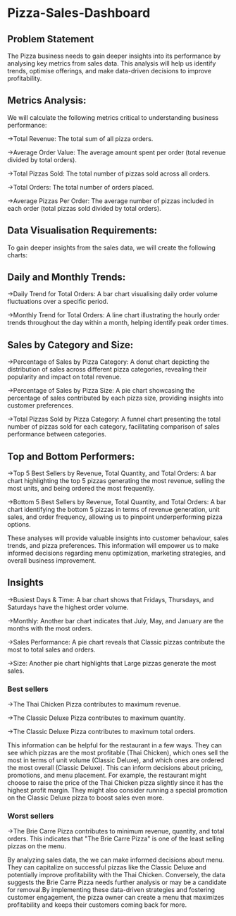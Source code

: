 # Pizza-Sales-Dashboard
## Problem Statement

The Pizza business needs to gain deeper insights into its performance by analysing key metrics from  sales data. This analysis will help us identify trends, optimise offerings, and make data-driven decisions to improve profitability.

## Metrics Analysis:

We will calculate the following metrics critical to understanding business performance:

->Total Revenue: The total sum of all pizza orders.

->Average Order Value: The average amount spent per order (total revenue divided by total orders).

->Total Pizzas Sold: The total number of pizzas sold across all orders.

->Total Orders: The total number of orders placed.

->Average Pizzas Per Order: The average number of pizzas included in each order (total pizzas sold divided by total orders).
## Data Visualisation Requirements:

To gain deeper insights from the sales data, we will create the following charts:

## Daily and Monthly Trends:

->Daily Trend for Total Orders: A bar chart visualising daily order volume fluctuations over a specific period.

->Monthly Trend for Total Orders: A line chart illustrating the hourly order trends throughout the day within a month, helping identify peak order times.

## Sales by Category and Size:

->Percentage of Sales by Pizza Category: A donut chart depicting the distribution of sales across different pizza categories, revealing their popularity and impact on total revenue.

->Percentage of Sales by Pizza Size: A pie chart showcasing the percentage of sales contributed by each pizza size, providing insights into customer preferences.

->Total Pizzas Sold by Pizza Category: A funnel chart presenting the total number of pizzas sold for each category, facilitating comparison of sales performance between categories.

## Top and Bottom Performers:

->Top 5 Best Sellers by Revenue, Total Quantity, and Total Orders: A bar chart highlighting the top 5 pizzas generating the most revenue, selling the most units, and being ordered the most frequently.

->Bottom 5 Best Sellers by Revenue, Total Quantity, and Total Orders: A bar chart identifying the bottom 5 pizzas in terms of revenue generation, unit sales, and order frequency, allowing us to pinpoint underperforming pizza options.

These analyses will provide valuable insights into customer behaviour, sales trends, and pizza preferences. This information will empower us to make informed decisions regarding menu optimization, marketing strategies, and overall business improvement.

## Insights

->Busiest Days & Time: A bar chart shows that Fridays, Thursdays, and Saturdays have the highest order volume.

->Monthly: Another bar chart indicates that July, May, and January are the months with the most orders.

->Sales Performance: A pie chart reveals that Classic pizzas contribute the most to total sales and orders.

->Size: Another pie chart highlights that Large pizzas generate the most sales.

### Best sellers

->The Thai Chicken Pizza contributes to maximum revenue.

->The Classic Deluxe Pizza contributes to maximum quantity.

->The Classic Deluxe Pizza contributes to maximum total orders.

This information can be helpful for the restaurant in a few ways. They can see which pizzas are the most profitable (Thai Chicken), which ones sell the most in terms of unit volume (Classic Deluxe), and which ones are ordered the most overall (Classic Deluxe). This can inform decisions about pricing, promotions, and menu placement. For example, the restaurant might choose to raise the price of the Thai Chicken pizza slightly since it has the highest profit margin. They might also consider running a special promotion on the Classic Deluxe pizza to boost sales even more.

### Worst sellers

->The Brie Carre Pizza contributes to minimum revenue, quantity, and total orders. This  indicates that "The Brie Carre Pizza" is one of the least selling pizzas on the menu.

By analyzing sales data, the we can make informed decisions about menu. They can capitalize on successful pizzas like the Classic Deluxe and potentially improve profitability with the Thai Chicken. Conversely, the data suggests the Brie Carre Pizza needs further analysis or may be a candidate for removal.By implementing these data-driven strategies and fostering customer engagement, the pizza owner can create a menu that maximizes profitability and keeps their customers coming back for more.
